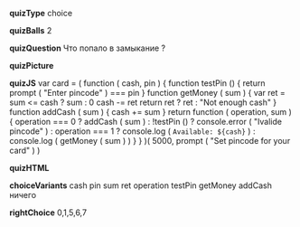 ____quizType____
choice

____quizBalls____
2

____quizQuestion____
Что попало в замыкание ?

____quizPicture____


____quizJS____
var card = (
    function ( cash, pin ) {
        function testPin () {
            return prompt ( "Enter pincode" ) === pin
        }
        function getMoney ( sum ) {
            var ret = sum <= cash ? sum : 0
            cash -= ret
            return ret ? ret : "Not enough cash"
        }
        function addCash ( sum ) {
            cash += sum
        }
        return function ( operation, sum ) {
            operation === 0 ? addCash ( sum ) :
                !testPin () ?
                    console.error ( "Ivalide pincode" ) :
                    operation === 1 ?
                        console.log ( `Available: ${cash}` ) :
                        console.log ( getMoney ( sum ) )
        }
    }
)( 5000, prompt ( "Set pincode for your card" ) )


____quizHTML____


____choiceVariants____
cash
pin
sum
ret
operation
testPin
getMoney
addCash
ничего


____rightChoice____
0,1,5,6,7
